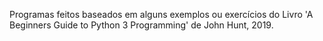 Programas feitos baseados em alguns exemplos ou exercícios do Livro 'A Beginners Guide to Python
3 Programming' de John Hunt, 2019.
